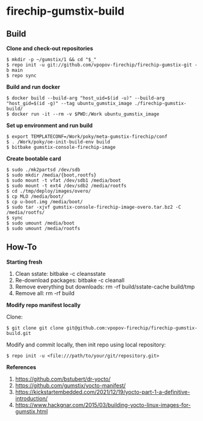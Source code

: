 firechip-gumstix-build
======================

Build
-----

**Clone and check-out repositories**

    $ mkdir -p ~/gumstix/1 && cd "$_"
    $ repo init -u git://github.com/vpopov-firechip/firechip-gumstix-git -b main
    $ repo sync

**Build and run docker**

    $ docker build --build-arg "host_uid=$(id -u)" --build-arg "host_gid=$(id -g)" --tag ubuntu_gumstix_image ./firechip-gumstix-build/
    $ docker run -it --rm -v $PWD:/Work ubuntu_gumstix_image

**Set up environment and run build**

    $ export TEMPLATECONF=/Work/poky/meta-gumstix-firechip/conf
    $ . /Work/poky/oe-init-build-env build
    $ bitbake gumstix-console-firechip-image

**Create bootable card**

    $ sudo ./mk2partsd /dev/sdb
    $ sudo mkdir /media/{boot,rootfs}
    $ sudo mount -t vfat /dev/sdb1 /media/boot
    $ sudo mount -t ext4 /dev/sdb2 /media/rootfs
    $ cd ./tmp/deploy/images/overo/
    $ cp MLO /media/boot/
    $ cp u-boot.img /media/boot/
    $ sudo tar -xjvf gumstix-console-firechip-image-overo.tar.bz2 -C /media/rootfs/
    $ sync
    $ sudo umount /media/boot
    $ sudo umount /media/rootfs

How-To
------

**Starting fresh**
1) Clean sstate: bitbake -c cleansstate
2) Re-download packages: bitbake -c cleanall
3) Remove everything but downloads: rm -rf build/sstate-cache build/tmp
4) Remove all: rm -rf build

**Modify repo manifest locally**

Clone:

    $ git clone git clone git@github.com:vpopov-firechip/firechip-gumstix-build.git
    
Modify and commit locally, then init repo using local repository:

    $ repo init -u <file:///path/to/your/git/repository.git>

**References**
1) https://github.com/bstubert/dr-yocto/
2) https://github.com/gumstix/yocto-manifest/
3) https://kickstartembedded.com/2021/12/19/yocto-part-1-a-definitive-introduction/
4) https://www.hackgnar.com/2015/03/building-yocto-linux-images-for-gumstix.html

